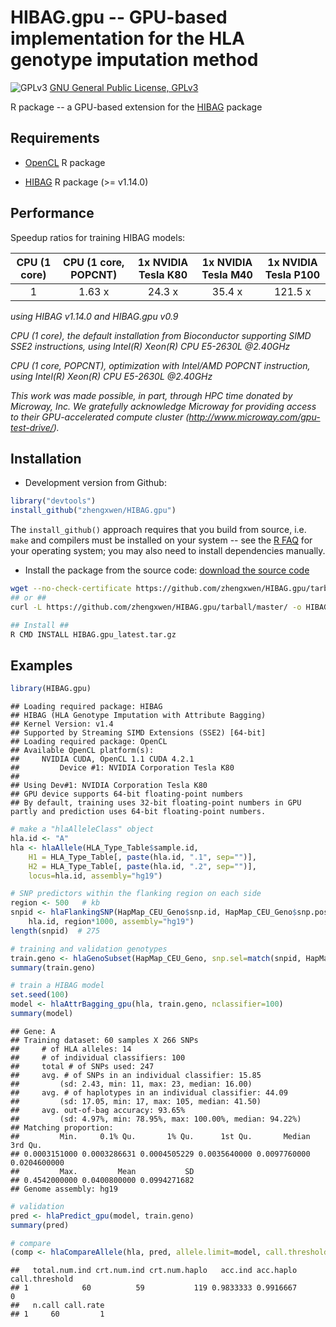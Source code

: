 # HIBAG.gpu -- GPU-based implementation for the HLA genotype imputation method

![GPLv3](http://www.gnu.org/graphics/gplv3-88x31.png)
[GNU General Public License, GPLv3](http://www.gnu.org/copyleft/gpl.html)

R package -- a GPU-based extension for the [HIBAG](https://github.com/zhengxwen/HIBAG) package


## Requirements

* [OpenCL](https://cran.r-project.org/web/packages/OpenCL/index.html) R package

* [HIBAG](https://github.com/zhengxwen/HIBAG) R package (>= v1.14.0)


## Performance

Speedup ratios for training HIBAG models:

| CPU (1 core) | CPU (1 core, POPCNT) | 1x NVIDIA Tesla K80 | 1x NVIDIA Tesla M40 | 1x NVIDIA Tesla P100 |
|:------------:|:--------------------:|:-------------------:|:-------------------:|:--------------------:|
| 1            | 1.63 x               | 24.3 x              | 35.4 x              | 121.5 x              |

*using HIBAG v1.14.0 and HIBAG.gpu v0.9*

*CPU (1 core), the default installation from Bioconductor supporting SIMD SSE2 instructions, using Intel(R) Xeon(R) CPU E5-2630L @2.40GHz*

*CPU (1 core, POPCNT), optimization with Intel/AMD POPCNT instruction, using Intel(R) Xeon(R) CPU E5-2630L @2.40GHz*

*This work was made possible, in part, through HPC time donated by Microway, Inc. We gratefully acknowledge Microway for providing access to their GPU-accelerated compute cluster (http://www.microway.com/gpu-test-drive/).*


## Installation

* Development version from Github:
```R
library("devtools")
install_github("zhengxwen/HIBAG.gpu")
```
The `install_github()` approach requires that you build from source, i.e. `make` and compilers must be installed on your system -- see the [R FAQ](http://cran.r-project.org/faqs.html) for your operating system; you may also need to install dependencies manually.

* Install the package from the source code:
[download the source code](https://github.com/zhengxwen/HIBAG.gpu/tarball/master)
```sh
wget --no-check-certificate https://github.com/zhengxwen/HIBAG.gpu/tarball/master -O HIBAG.gpu_latest.tar.gz
## or ##
curl -L https://github.com/zhengxwen/HIBAG.gpu/tarball/master/ -o HIBAG.gpu_latest.tar.gz

## Install ##
R CMD INSTALL HIBAG.gpu_latest.tar.gz
```


## Examples

```R
library(HIBAG.gpu)
```

```
## Loading required package: HIBAG
## HIBAG (HLA Genotype Imputation with Attribute Bagging)
## Kernel Version: v1.4
## Supported by Streaming SIMD Extensions (SSE2) [64-bit]
## Loading required package: OpenCL
## Available OpenCL platform(s):
##     NVIDIA CUDA, OpenCL 1.1 CUDA 4.2.1
##         Device #1: NVIDIA Corporation Tesla K80
##
## Using Dev#1: NVIDIA Corporation Tesla K80
## GPU device supports 64-bit floating-point numbers
## By default, training uses 32-bit floating-point numbers in GPU partly and prediction uses 64-bit floating-point numbers.
```

```R
# make a "hlaAlleleClass" object
hla.id <- "A"
hla <- hlaAllele(HLA_Type_Table$sample.id,
    H1 = HLA_Type_Table[, paste(hla.id, ".1", sep="")],
    H2 = HLA_Type_Table[, paste(hla.id, ".2", sep="")],
    locus=hla.id, assembly="hg19")

# SNP predictors within the flanking region on each side
region <- 500   # kb
snpid <- hlaFlankingSNP(HapMap_CEU_Geno$snp.id, HapMap_CEU_Geno$snp.position,
    hla.id, region*1000, assembly="hg19")
length(snpid)  # 275

# training and validation genotypes
train.geno <- hlaGenoSubset(HapMap_CEU_Geno, snp.sel=match(snpid, HapMap_CEU_Geno$snp.id))
summary(train.geno)

# train a HIBAG model
set.seed(100)
model <- hlaAttrBagging_gpu(hla, train.geno, nclassifier=100)
summary(model)
```

```
## Gene: A
## Training dataset: 60 samples X 266 SNPs
##     # of HLA alleles: 14
##     # of individual classifiers: 100
##     total # of SNPs used: 247
##     avg. # of SNPs in an individual classifier: 15.85
##         (sd: 2.43, min: 11, max: 23, median: 16.00)
##     avg. # of haplotypes in an individual classifier: 44.09
##         (sd: 17.05, min: 17, max: 105, median: 41.50)
##     avg. out-of-bag accuracy: 93.65%
##         (sd: 4.97%, min: 78.95%, max: 100.00%, median: 94.22%)
## Matching proportion:
##         Min.     0.1% Qu.       1% Qu.      1st Qu.       Median      3rd Qu. 
## 0.0003151000 0.0003286631 0.0004505229 0.0035640000 0.0097760000 0.0204600000 
##         Max.         Mean           SD 
## 0.4542000000 0.0400800000 0.0994271682 
## Genome assembly: hg19
```

```R
# validation
pred <- hlaPredict_gpu(model, train.geno)
summary(pred)

# compare
(comp <- hlaCompareAllele(hla, pred, allele.limit=model, call.threshold=0)$overall)
```

```
##   total.num.ind crt.num.ind crt.num.haplo   acc.ind acc.haplo call.threshold
## 1            60          59           119 0.9833333 0.9916667              0
##   n.call call.rate
## 1     60         1
```
